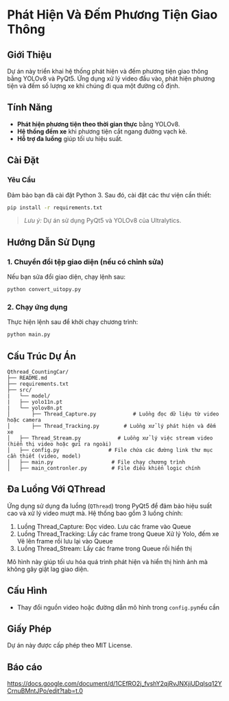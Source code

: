# Phát Hiện Và Đếm Phương Tiện Giao Thông

## Giới Thiệu
Dự án này triển khai hệ thống phát hiện và đếm phương tiện giao thông bằng YOLOv8 và PyQt5. Ứng dụng xử lý video đầu vào, phát hiện phương tiện và đếm số lượng xe khi chúng đi qua một đường cố định.

## Tính Năng
- **Phát hiện phương tiện theo thời gian thực** bằng YOLOv8.
- **Hệ thống đếm xe** khi phương tiện cắt ngang đường vạch kẻ.
- **Hỗ trợ đa luồng** giúp tối ưu hiệu suất.

## Cài Đặt
### Yêu Cầu
Đảm bảo bạn đã cài đặt Python 3. Sau đó, cài đặt các thư viện cần thiết:
```bash
pip install -r requirements.txt
```
> *Lưu ý:* Dự án sử dụng PyQt5 và YOLOv8 của Ultralytics.

## Hướng Dẫn Sử Dụng
### 1. Chuyển đổi tệp giao diện (nếu có chỉnh sửa)
Nếu bạn sửa đổi giao diện, chạy lệnh sau:
```bash
python convert_uitopy.py
```

### 2. Chạy ứng dụng
Thực hiện lệnh sau để khởi chạy chương trình:
```bash
python main.py
```

## Cấu Trúc Dự Án
```
Qthread_CountingCar/
├── README.md
├── requirements.txt
├── src/
|   └── model/
|   ├── yolo11n.pt
|   └── yolov8n.pt
│       ├── Thread_Capture.py            # Luồng đọc dữ liệu từ video hoặc camera
│       ├── Thread_Tracking.py        # Luồng xử lý phát hiện và đếm xe
│   ├── Thread_Stream.py            # Luồng xử lý việc stream video (hiển thị video hoặc gửi ra ngoài)
│   ├── config.py                # File chứa các đường link thư mục cần thiết (video, model)
│   ├── main.py                   # File chạy chương trình
│   ├── main_contronler.py        # File điều khiển logic chính

```

## Đa Luồng Với QThread
Ứng dụng sử dụng đa luồng (`QThread`) trong PyQt5 để đảm bảo hiệu suất cao và xử lý video mượt mà. Hệ thống bao gồm 3 luồng chính:

1. Luồng Thread_Capture:        Đọc video.
                                Lưu các frame vào Queue
2. Luồng Thread_Tracking:       Lấy các frame trong Queue
                               Xử lý Yolo, đếm xe
                               Vẽ lên frame rồi lưu lại vào Queue
3. Luồng Thread_Stream:         Lấy các frame trong Queue rồi hiển thị

Mô hình này giúp tối ưu hóa quá trình phát hiện và hiển thị hình ảnh mà không gây giật lag giao diện.

## Cấu Hình
- Thay đổi nguồn video hoặc đường dẫn mô hình trong `config.py`nếu cần

## Giấy Phép
Dự án này được cấp phép theo MIT License.
## Báo cáo
https://docs.google.com/document/d/1CEfRO2j_fvshY2qjRvJNXjiUDqIsq12YCrnuBMntJPo/edit?tab=t.0
